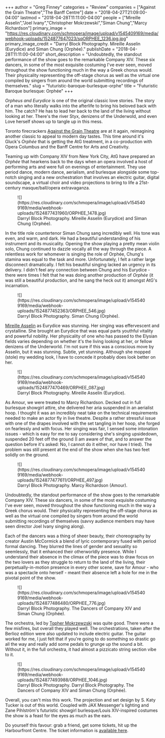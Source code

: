 +++
author = "Greg Finney"
categories = "Review"
companies = ["Against the Grain Theatre","The Banff Centre"]
date = "2018-04-27T21:09:00-04:00"
lastmod = "2018-04-28T11:11:00-04:00"
people = ["Mireille Asselin","Joel Ivany","Christopher Mokrzewski","Siman Chung","Marcy Richardson"]
primary_image = "https://res.cloudinary.com/schmopera/image/upload/v1545409169/media/webhook-uploads/1524877647023/sqORPHEE_1236.jpg.jpg"
primary_image_credit = "Darryl Block Photography. Mireille Asselin (Eurydice) and Siman Chung  (Orphée)."
publishDate = "2018-04-28T11:11:00-04:00"
short_description = "Undoubtedly, the standout performance of the show goes to the remarkable Company XIV. These six dancers, in some of the most exquisite costuming I&#039;ve ever seen, moved throughout the show functioning much in the way a Greek chorus would. Their physicality representing the off-stage chorus as well as the virtual one compiled by singers from around the world submitting recordings of themselves."
slug = "futuristic-baroque-burlesque-orphe"
title = "Futuristic Baroque burlesque: Orphée"
+++

*Orpheus and Eurydice* is one of the original classic love stories. The story of a man who literally walks into the afterlife to bring his beloved back with him. The catch? He has to lead her back to the land of the living without looking at her. There's the river Styx, denizens of the Underwold, and even Love herself shows up to tangle up in this mess. 

Toronto firecrackers [Against the Grain Theatre](/scene/companies/against-the-grain-theatre/) are at it again, reimagining another classic to appeal to modern day tastes. This time around it's Gluck's *Orphée* that is getting the AtG treatment, in a co-production with Opera Columbus and the Banff Centre for Arts and Creativity. 

Teaming up with Company XIV from New York City, AtG have prepared an *Orphée* that hearkens back to the days when an opera involved a host of performing arts and were full on evenings of entertainment. They use period dance, modern dance, aerialism, and burlesque alongside some top-notch singing and a new orchestration that involves an electric guitar, digital soundscape, a virtual choir and video projections to bring to life a 21st-century masque/ball/opera extravaganza.

<figure data-type="image">
![](https://res.cloudinary.com/schmopera/image/upload/v1545409169/media/webhook-uploads/1524877431960/ORPHEE_1478.jpg)
<figcaption>Darryl Block Photography. Mireille Asselin (Eurydice) and Siman Chung  (Orphée).</figcaption>
</figure>

In the title role countertenor Siman Chung sang incredibly well. His tone was even, and warm, and dark. He had a beautiful understanding of his instrument and its musicality. Opening the show playing a pretty mean violin solo, Chung continued to dazzle vocally all the way through the piece. A relentless work for whomever is singing the role of Orphée, Chung's stamina was equal to the task and more. Unfortunately, I felt a rather large disconnect dramatically. I felt his beautiful singing lacked an urgency in its delivery. I didn't feel any connection between Chung and his Eurydice - there were times I felt that he was doing another production of *Orphée* (it was still a beautiful production, and he sang the heck out it) amongst AtG's incarnation. 

<figure data-type="image">
![](https://res.cloudinary.com/schmopera/image/upload/v1545409169/media/webhook-uploads/1524877452363/ORPHEE_546.jpg)
<figcaption>Darryl Block Photography. Siman Chung (Orphée).</figcaption>
</figure>

[Mireille Asselin](/scene/people/mireille-asselin/) as Eurydice was stunning. Her singing was effervescent and crystalline. She brought an Eurydice that was equal parts youthful vitality and powerful nobility. Her physicality of one who has passed to the Elysian fields varies depending on whether it's the living looking at her, or fellow denizens of the Underworld. I'm not sure if this was a conscious move by Asselin, but it was stunning. Subtle, yet stunning. Although she mopped (stole) my wedding look, I have to concede it probably does look better on her. 

<figure data-type="image">
![](https://res.cloudinary.com/schmopera/image/upload/v1545409169/media/webhook-uploads/1524877470469/ORPHEE_087.jpg)
<figcaption>Darryl Block Photography. Mireille Asselin (Eurydice).</figcaption>
</figure>

As Amour, we were treated to Marcy Richardson. Decked out in full burlesque showgirl attire, she delivered her aria suspended in an aerialist hoop. I thought it was an incredibly neat take on the technical requirements needed to make an actor fly in live theatre. Despite a rather stressful issue with one of the drapes involved with the set tangling in her hoop, she forged on fearlessly and with focus. Her singing was fair, I sensed some intonation issues - which is easy for me to say considering she's singing upsidedown, suspended 20 feet off the ground (I am aware of that, and to answer the question before it's asked: No, I cannot do it either, nor have I tried). The problem was still present at the end of the show when she has two feet solidly on the ground. 

<figure data-type="image">
![](https://res.cloudinary.com/schmopera/image/upload/v1545409169/media/webhook-uploads/1524877477611/ORPHEE_497.jpg)
<figcaption>Darryl Block Photography. Marcy Richardson (Amour).</figcaption>
</figure>

Undoubtedly, the standout performance of the show goes to the remarkable Company XIV. These six dancers, in some of the most exquisite costuming I've ever seen, moved throughout the show functioning much in the way a Greek chorus would. Their physicality representing the off-stage chorus as well as the virtual one compiled by singers from around the world submitting recordings of themselves (savvy audience members may have seen director Joel Ivany singing along). 

Each of the dancers was a thing of sheer beauty, their choreography by creator Austin McCormick a blend of lyric contemporary fused with period formal dancing. They blurred the lines of gender and sexuality so seemlessly, that it enhanced their otherworldly presence. While I understand their absence in the climax of the piece was to draw focus on the two lovers as they struggle to return to the land of the living, their perpetually-in-motion presence in every other scene, save for Amour - who was a spectacle onto herself - meant their absence left a hole for me in the pivotal point of the show. 

<figure data-type="image">
![](https://res.cloudinary.com/schmopera/image/upload/v1545409169/media/webhook-uploads/1524877486480/ORPHEE_776.jpg)
<figcaption>Darryl Block Photography. The Dancers of Company XIV and Siman Chung (Orphée).</figcaption>
</figure>

The orchestra, led by [Topher Mokrzewzski](/scene/people/christopher-mokrzewski/) was quite good. There were a few misfires, but overall they played well. The orchestrations, taken after the Berlioz edition were also updated to include electric guitar. The guitar worked for me, I just felt that if you're going to do something so drastic go all the way and really add some pedals to grunge up the sound a bit. Without it, in the full orchestra, it had almost a pizzicato string section vibe to it. 

<figure data-type="image">
![](https://res.cloudinary.com/schmopera/image/upload/v1545409169/media/webhook-uploads/1524877493988/ORPHEE_1046.jpg)
<figcaption>Darryl Block Photography. Darryl Block Photography. The Dancers of Company XIV and Siman Chung (Orphée).</figcaption>
</figure>

Overall, you can't miss this work. The projection and set design by S. Katy Tucker is out of this world. Coupled with JAX Messenger's lighting and Zane Pihlström's futuristic showgirl burlesque/Louis XIV-inspired costumes the show is a feast for the eyes as much as the ears. 

Do yourself this favour: grab a friend, get some tickets, hit up the Harbourfront Centre. The ticket information is [available here](http://againstthegraintheatre.com/orphee/).
